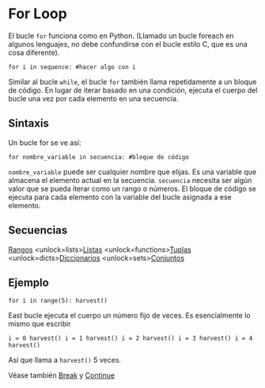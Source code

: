 # For Loop
El bucle `for` funciona como en Python. (Llamado un bucle foreach en algunos lenguajes, no debe confundirse con el bucle estilo C, que es una cosa diferente).

`for i in sequence:
	#hacer algo con i`

Similar al bucle `while`, el bucle `for` también llama repetidamente a un bloque de código. En lugar de iterar basado en una condición, ejecuta el cuerpo del bucle una vez por cada elemento en una secuencia.

## Sintaxis
Un bucle for se ve así:

`for nombre_variable in secuencia:
	#bloque de código`

`nombre_variable` puede ser cualquier nombre que elijas. Es una variable que almacena el elemento actual en la secuencia. `secuencia` necesita ser algún valor que se pueda iterar como un rango o números. El bloque de código se ejecuta para cada elemento con la variable del bucle asignada a ese elemento.

## Secuencias
[Rangos](functions/range)      <unlock=lists>[Listas](docs/scripting/lists.md)      </unlock><unlock=functions>[Tuplas](docs/scripting/tuples.md)      </unlock><unlock=dicts>[Diccionarios](docs/scripting/dicts.md)      </unlock><unlock=sets>[Conjuntos](docs/scripting/sets.md)</unlock>

## Ejemplo
`for i in range(5):
	harvest()`

East bucle ejecuta el cuerpo un número fijo de veces. Es esencialmente lo mismo que escribir

`i = 0
harvest()
i = 1
harvest()
i = 2
harvest()
i = 3
harvest()
i = 4
harvest()`

Así que llama a `harvest()` 5 veces.

Véase también [Break](docs/scripting/break) y [Continue](docs/scripting/continue)
